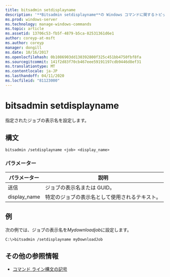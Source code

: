 ```yaml
---
title: bitsadmin setdisplayname
description: '**Bitsadmin setdisplayname**の Windows コマンドに関するトピックでは、指定されたジョブの表示名を設定します。'
ms.prod: windows-server
ms.technology: manage-windows-commands
ms.topic: article
ms.assetid: 13706c53-fb5f-4879-b5ca-82531361d6e1
author: coreyp-at-msft
ms.author: coreyp
manager: dongill
ms.date: 10/16/2017
ms.openlocfilehash: 0b1086903dd130392800f325c451bb4750fbf8fa
ms.sourcegitcommit: 141f2d83f70cb467eee59191197cdb9446d8ef31
ms.translationtype: MT
ms.contentlocale: ja-JP
ms.lasthandoff: 04/11/2020
ms.locfileid: "81123000"
---
```

# <a name="bitsadmin-setdisplayname"></a>bitsadmin setdisplayname

指定されたジョブの表示名を設定します。

## <a name="syntax"></a>構文

```
bitsadmin /setdisplayname <job> <display_name>
```

### <a name="parameters"></a>パラメーター

| パラメーター | 説明 |
| --------- | ----------- |
| 送信 | ジョブの表示名または GUID。 |
| display_name | 特定のジョブの表示名として使用されるテキスト。 |

## <a name="examples"></a>例

次の例では、ジョブの表示名を*Mydownloadjob*に設定します。

```
C:\>bitsadmin /setdisplayname myDownloadJob
```

## <a name="additional-references"></a>その他の参照情報

- [コマンド ライン構文の記号](command-line-syntax-key.md)